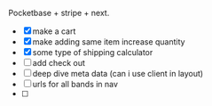 Pocketbase + stripe + next.

-[x] make a cart 
-[x] make adding same item increase quantity 
-[x] some type of shipping calculator 
-[ ] add check out 
-[ ] deep dive meta data (can i use client in layout) 
-[ ] urls for all bands in nav
-[ ]
